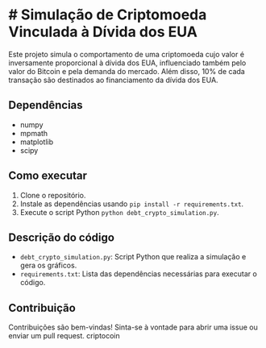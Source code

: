 # # Simulação de Criptomoeda Vinculada à Dívida dos EUA

Este projeto simula o comportamento de uma criptomoeda cujo valor é inversamente proporcional à dívida dos EUA, influenciado também pelo valor do Bitcoin e pela demanda do mercado. Além disso, 10% de cada transação são destinados ao financiamento da dívida dos EUA.

## Dependências

- numpy
- mpmath
- matplotlib
- scipy

## Como executar

1. Clone o repositório.
2. Instale as dependências usando `pip install -r requirements.txt`.
3. Execute o script Python `python debt_crypto_simulation.py`.

## Descrição do código

- `debt_crypto_simulation.py`: Script Python que realiza a simulação e gera os gráficos.
- `requirements.txt`: Lista das dependências necessárias para executar o código.

## Contribuição

Contribuições são bem-vindas! Sinta-se à vontade para abrir uma issue ou enviar um pull request.
criptocoin
